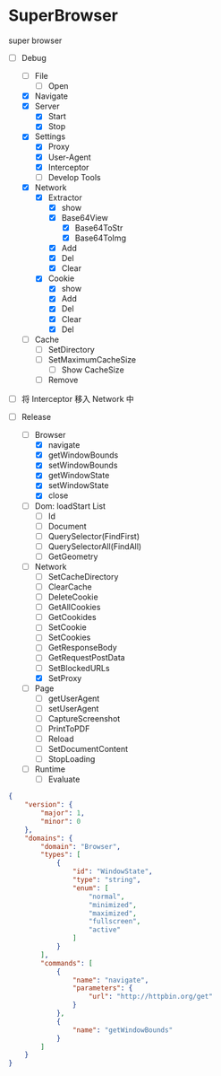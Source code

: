 # SuperBrowser
super browser

- [ ] Debug
  - [ ] File
    - [ ] Open
  - [x] Navigate
  - [x] Server
    - [x] Start
    - [x] Stop
  - [x] Settings
    - [x] Proxy
    - [x] User-Agent
    - [x] Interceptor
    - [ ] Develop Tools
  - [x] Network
    - [x] Extractor
      - [x] show
      - [x] Base64View
        - [x] Base64ToStr
        - [x] Base64ToImg
      - [x] Add
      - [x] Del
      - [x] Clear
    - [x] Cookie
      - [x] show
      - [x] Add
      - [x] Del
      - [x] Clear
      - [x] Del
  - [ ] Cache
    - [ ] SetDirectory
    - [ ] SetMaximumCacheSize
      - [ ] Show CacheSize
    - [ ] Remove

- [ ] 将 Interceptor 移入 Network 中



- [ ] Release
  - [ ] Browser
    - [x] navigate
    - [x] getWindowBounds
    - [x] setWindowBounds
    - [x] getWindowState
    - [x] setWindowState
    - [x] close
  - [ ] Dom: loadStart List<QWebElement>
    - [ ] Id
    - [ ] Document
    - [ ] QuerySelector(FindFirst)
    - [ ] QuerySelectorAll(FindAll)
    - [ ] GetGeometry
  - [ ] Network
    - [ ] SetCacheDirectory
    - [ ] ClearCache
    - [ ] DeleteCookie
    - [ ] GetAllCookies
    - [ ] GetCookides
    - [ ] SetCookie
    - [ ] SetCookies
    - [ ] GetResponseBody
    - [ ] GetRequestPostData
    - [ ] SetBlockedURLs
    - [x] SetProxy
  - [ ] Page
    - [ ] getUserAgent
    - [ ] setUserAgent
    - [ ] CaptureScreenshot
    - [ ] PrintToPDF
    - [ ] Reload
    - [ ] SetDocumentContent
    - [ ] StopLoading
  - [ ] Runtime
    - [ ] Evaluate

```json
{
    "version": {
        "major": 1,
        "minor": 0
    },
    "domains": {
        "domain": "Browser",
        "types": [
            {
                "id": "WindowState",
                "type": "string",
                "enum": [
                    "normal",
                    "minimized",
                    "maximized",
                    "fullscreen",
                    "active"
                ]
            }
        ],
        "commands": [
            {
                "name": "navigate",
                "parameters": {
                    "url": "http://httpbin.org/get"
                }
            },
            {
                "name": "getWindowBounds"
            }
        ]
    }
}
```



